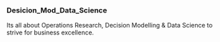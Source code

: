 ### Desicion_Mod_Data_Science
Its all about Operations Research, Decision Modelling &amp; Data Science to strive for business excellence.
